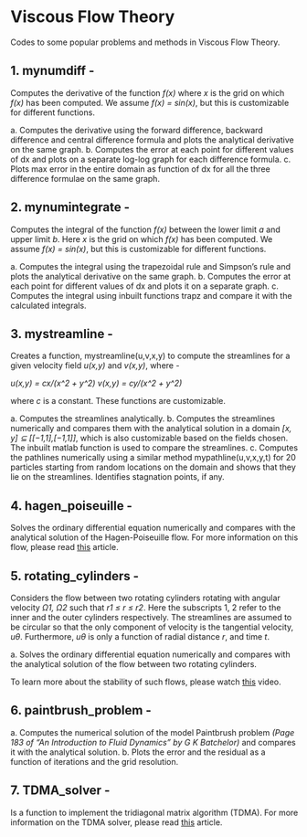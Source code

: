 # Viscous Flow Theory

Codes to some popular problems and methods in Viscous Flow Theory.


## 1. mynumdiff - ##

Computes the derivative of the function _f(x)_ where _x_ is the grid on which _f(x)_ has been computed. We assume _f(x) = sin(x)_, but this is customizable for different functions.

a. Computes the derivative using the forward difference, backward difference and central difference formula and plots the analytical derivative on the same graph.
b. Computes the error at each point for different values of dx and plots on a separate log-log graph for each difference formula.
c. Plots max error in the entire domain as function of dx for all the three difference formulae on the same graph.

## 2. mynumintegrate - ##

Computes the integral of the function _f(x)_ between the lower limit _a_ and upper limit _b_. Here _x_ is the grid on which _f(x)_ has been computed. We assume _f(x) = sin(x)_, but this is customizable for different functions.

a. Computes the integral using the trapezoidal rule and Simpson’s rule and plots the analytical derivative on the same graph.
b. Computes the error at each point for different values of dx and plots it on a separate graph.
c. Computes the integral using inbuilt functions trapz and compare it with the calculated integrals.

## 3. mystreamline - ##

Creates a function, mystreamline(u,v,x,y) to compute the streamlines for a given velocity field _u(x,y)_ and _v(x,y)_, where - 

_u(x,y) = cx/(x^2 + y^2)
v(x,y) = cy/(x^2 + y^2)_

where _c_ is a constant. These functions are customizable. 

a. Computes the streamlines analytically.
b. Computes the streamlines numerically and compares them with the analytical solution in a domain _[x, y] ⊆ [[−1,1],[−1,1]]_, which is also customizable based on the fields chosen. The inbuilt matlab function is used to compare the streamlines. 
c. Computes the pathlines numerically using a similar method mypathline(u,v,x,y,t) for 20 particles starting from random locations on the domain and shows that they lie on the streamlines. Identifies stagnation points, if any.

## 4. hagen_poiseuille - ##

Solves the ordinary differential equation numerically and compares with the analytical solution of the Hagen-Poiseuille flow. For more information on this flow, please read [this](https://www.annualreviews.org/doi/pdf/10.1146/annurev.fl.25.010193.000245) article.

## 5. rotating_cylinders - ##

Considers the flow between two rotating cylinders rotating with angular velocity _Ω1, Ω2_ such that _r1 ≤ r ≤ r2_. Here the subscripts 1, 2 refer to the inner and the outer cylinders respectively. The streamlines are assumed to be circular so that the only component of velocity is the tangential velocity, _uθ_. Furthermore, _uθ_ is only a function of radial distance _r_, and time _t_.

a. Solves the ordinary differential equation numerically and compares with the analytical solution of the flow between two rotating cylinders. 

To learn more about the stability of such flows, please watch [this](https://www.youtube.com/watch?v=10bamwZtU7w) video.

## 6. paintbrush_problem - ##

a. Computes the numerical solution of the model Paintbrush problem _(Page 183 of “An Introduction to Fluid Dynamics” by G K Batchelor)_ and compares it with the analytical solution. 
b. Plots the error and the residual as a function of iterations and the grid resolution.

## 7. TDMA_solver - ##

Is a function to implement the tridiagonal matrix algorithm (TDMA). For more information on the TDMA solver, please read [this](https://www.cfd-online.com/Wiki/Tridiagonal_matrix_algorithm_-_TDMA_(Thomas_algorithm)) article.
